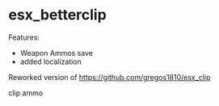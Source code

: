 # esx_betterclip



Features:

- Weapon Ammos save
- added localization

Reworked version of https://github.com/gregos1810/esx_clip

clip ammo
